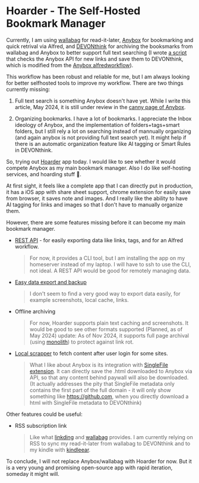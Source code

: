 # Hoarder - The Self-Hosted Bookmark Manager

Currently, I am using [wallabag](https://wallabag.org/) for read-it-later, [Anybox](https://anybox.app/) for bookmarking and quick retrival via Alfred, and [DEVONthink](https://www.devontechnologies.com/apps/devonthink) for archiving the booksmarks from wallabag and Anybox to better support full text searching (I wrote [a script](https://github.com/yinan-c/Anybox-sync-Devonthink/blob/main/anybox_to_devonthink.py) that checks the Anybox API for new links and save them to DEVONthink, which is modified from the [Anybox alfredworkflow](https://alfred.app/workflows/anybox/anybox/)).

This workflow has been robust and reliable for me, but I am always looking for better selfhosted tools to improve my workflow. There are two things currently missing:

1. Full text search is something Anybox doesn't have yet. While I write this article, May 2024, it is still under review in the [canny page of Anybox](https://anybox.canny.io/feature-requests/p/full-text-search).

2. Organizing bookmarks. I have a lot of bookmarks. I appreciate the Inbox ideology of Anybox, and the implementation of folders+tags+smart folders, but I still rely a lot on searching instead of mannually organizing (and again anybox is not providing full text search yet). It might help if there is an automatic organization feature like AI tagging or Smart Rules in DEVONthink.

So, trying out [Hoarder](https://github.com/hoarder-app/hoarder) app today. I would like to see whether it would compete Anybox as my main bookmark manager. Also I do like self-hosting services, and hoarding stuff 🤭.

At first sight, it feels like a complete app that I can directly put in production, it has a iOS app with share sheet support, chrome extension for easily save from browser, it saves note and images. And I really like the ability to have AI tagging for links and images so that I don't have to manually organize them. 

However, there are some features missing before it can become my main bookmark manager. 

- [REST API](https://github.com/hoarder-app/hoarder/issues/43) - for easily exporting data like links, tags, and for an Alfred workflow.
  > For now, it provides a CLI tool, but I am installing the app on my homeserver instead of my laptop. I will have to ssh to use the CLI, not ideal. A REST API would be good for remotely managing data.
- [Easy data export and backup](https://github.com/hoarder-app/hoarder/issues/75)
  >I don't seem to find a very good way to export data easily, for example screenshots, local cache, links.
- Offline archiving
  >For now, Hoarder supports plain text caching and screenshots. It would be good to see other formats supported (Planned, as of May 2024)
  update: As of Nov 2024, it supports full page archival (using [monolith](https://github.com/Y2Z/monolith)) to protect against link rot.
- [Local scrapper](https://github.com/hoarder-app/hoarder/issues/172) to fetch content after user login for some sites.
  >What I like about Anybox is its integration with [SingleFile extension](https://github.com/gildas-lormeau/SingleFile). It can directly save the .html downloaded to Anybox via API, so that any content behind paywall will also be downloaded. 
  >(It actually addresses the pity that SingleFile metadata only contains the first part of the full domain - it will only show something like https://github.com, when you directly download a  html with SingleFile metadata to DEVONthink)

Other features could be useful:
- RSS subscription link
  >Like what [linkding](https://github.com/sissbruecker/linkding) and [wallabag](https://wallabag.org/) provides. I am currently relying on RSS to sync my read-it-later from wallabag to DEVONthink and to my kindle with [kindleear](https://github.com/cdhigh/kindleear).

To conclude, I will not replace Anybox/wallabag with Hoarder for now. But it is a very young and promising open-source app with rapid iteration, someday it might will.